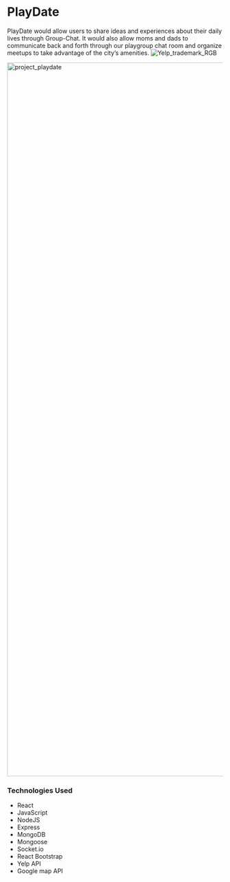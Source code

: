 # PlayDate
PlayDate would allow users to share ideas and experiences about their daily lives through Group-Chat. It would also allow moms and dads to communicate back and forth through our playgroup chat room and organize meetups to take advantage of the city’s amenities.
![Yelp_trademark_RGB](https://user-images.githubusercontent.com/47447266/59559363-5a1c3d80-8fba-11e9-9818-d29fda533cdb.png)

<img width="1664" alt="project_playdate" src="https://user-images.githubusercontent.com/47447266/59559365-7029fe00-8fba-11e9-9c8c-7c4767c07c23.png">



### Technologies Used

- React
- JavaScript
- NodeJS
- Express
- MongoDB
- Mongoose
- Socket.io
- React Bootstrap
- Yelp API
- Google map API
